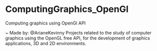 # ComputingGraphics_OpenGl
Computing graphics using OpenGl API

~ Made by: @ArianeKevinny Projects related to the study of computer graphics using the OpenGL free API, for the development of graphics applications, 3D and 2D environments.
